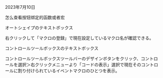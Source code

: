 2023年7月10日

怎么查看按钮绑定的函数或者宏

オートシェイプのテキストボックス

右クリックして「マクロの登録」で現在設定しているマクロ名が確認できる。

コントロールツールボックスのテキストボックス



コントロールツールボックスツールバーのデザインボタンをクリック、コントロールを選択＞右クリックメニューより「コードの表示」選択で現在そのコントロールに割り付けられているイベントマクロのひとつを表示。